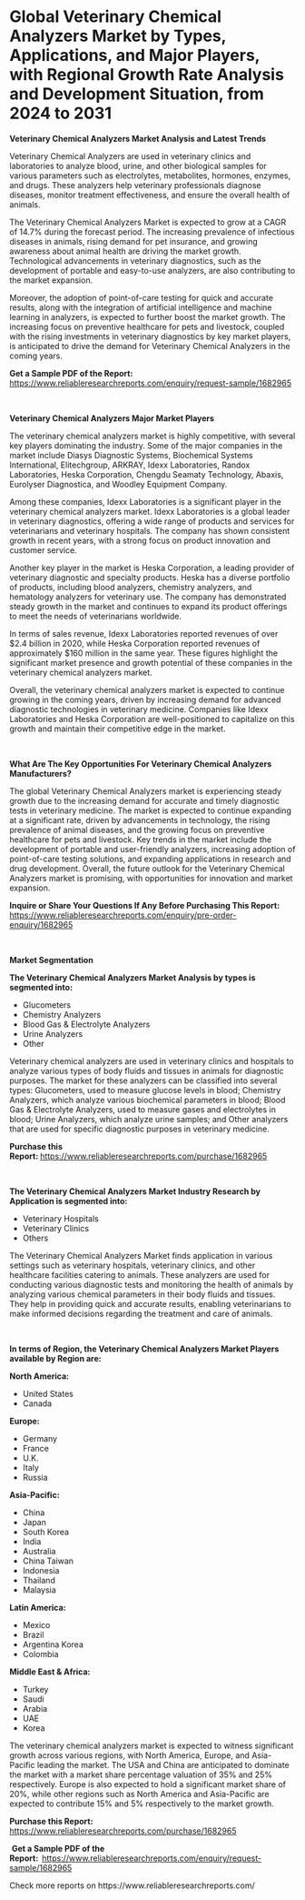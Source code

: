 <p><h1>Global Veterinary Chemical Analyzers Market by Types, Applications, and Major Players, with Regional Growth Rate Analysis and Development Situation, from 2024 to 2031</h1></p><p><strong>Veterinary Chemical Analyzers Market Analysis and Latest Trends</strong></p>
<p><p>Veterinary Chemical Analyzers are used in veterinary clinics and laboratories to analyze blood, urine, and other biological samples for various parameters such as electrolytes, metabolites, hormones, enzymes, and drugs. These analyzers help veterinary professionals diagnose diseases, monitor treatment effectiveness, and ensure the overall health of animals.</p><p>The Veterinary Chemical Analyzers Market is expected to grow at a CAGR of 14.7% during the forecast period. The increasing prevalence of infectious diseases in animals, rising demand for pet insurance, and growing awareness about animal health are driving the market growth. Technological advancements in veterinary diagnostics, such as the development of portable and easy-to-use analyzers, are also contributing to the market expansion.</p><p>Moreover, the adoption of point-of-care testing for quick and accurate results, along with the integration of artificial intelligence and machine learning in analyzers, is expected to further boost the market growth. The increasing focus on preventive healthcare for pets and livestock, coupled with the rising investments in veterinary diagnostics by key market players, is anticipated to drive the demand for Veterinary Chemical Analyzers in the coming years.</p></p>
<p><strong>Get a Sample PDF of the Report:&nbsp;</strong> <a href="https://www.reliableresearchreports.com/enquiry/request-sample/1682965">https://www.reliableresearchreports.com/enquiry/request-sample/1682965</a></p>
<p>&nbsp;</p>
<p><strong>Veterinary Chemical Analyzers Major Market Players</strong></p>
<p><p>The veterinary chemical analyzers market is highly competitive, with several key players dominating the industry. Some of the major companies in the market include Diasys Diagnostic Systems, Biochemical Systems International, Elitechgroup, ARKRAY, Idexx Laboratories, Randox Laboratories, Heska Corporation, Chengdu Seamaty Technology, Abaxis, Eurolyser Diagnostica, and Woodley Equipment Company.</p><p>Among these companies, Idexx Laboratories is a significant player in the veterinary chemical analyzers market. Idexx Laboratories is a global leader in veterinary diagnostics, offering a wide range of products and services for veterinarians and veterinary hospitals. The company has shown consistent growth in recent years, with a strong focus on product innovation and customer service.</p><p>Another key player in the market is Heska Corporation, a leading provider of veterinary diagnostic and specialty products. Heska has a diverse portfolio of products, including blood analyzers, chemistry analyzers, and hematology analyzers for veterinary use. The company has demonstrated steady growth in the market and continues to expand its product offerings to meet the needs of veterinarians worldwide.</p><p>In terms of sales revenue, Idexx Laboratories reported revenues of over $2.4 billion in 2020, while Heska Corporation reported revenues of approximately $160 million in the same year. These figures highlight the significant market presence and growth potential of these companies in the veterinary chemical analyzers market.</p><p>Overall, the veterinary chemical analyzers market is expected to continue growing in the coming years, driven by increasing demand for advanced diagnostic technologies in veterinary medicine. Companies like Idexx Laboratories and Heska Corporation are well-positioned to capitalize on this growth and maintain their competitive edge in the market.</p></p>
<p>&nbsp;</p>
<p><strong>What Are The Key Opportunities For Veterinary Chemical Analyzers Manufacturers?</strong></p>
<p><p>The global Veterinary Chemical Analyzers market is experiencing steady growth due to the increasing demand for accurate and timely diagnostic tests in veterinary medicine. The market is expected to continue expanding at a significant rate, driven by advancements in technology, the rising prevalence of animal diseases, and the growing focus on preventive healthcare for pets and livestock. Key trends in the market include the development of portable and user-friendly analyzers, increasing adoption of point-of-care testing solutions, and expanding applications in research and drug development. Overall, the future outlook for the Veterinary Chemical Analyzers market is promising, with opportunities for innovation and market expansion.</p></p>
<p><strong>Inquire or Share Your Questions If Any Before Purchasing This Report:</strong> <a href="https://www.reliableresearchreports.com/enquiry/pre-order-enquiry/1682965">https://www.reliableresearchreports.com/enquiry/pre-order-enquiry/1682965</a></p>
<p>&nbsp;</p>
<p><strong>Market Segmentation</strong></p>
<p><strong>The Veterinary Chemical Analyzers Market Analysis by types is segmented into:</strong></p>
<p><ul><li>Glucometers</li><li>Chemistry Analyzers</li><li>Blood Gas & Electrolyte Analyzers</li><li>Urine Analyzers</li><li>Other</li></ul></p>
<p><p>Veterinary chemical analyzers are used in veterinary clinics and hospitals to analyze various types of body fluids and tissues in animals for diagnostic purposes. The market for these analyzers can be classified into several types: Glucometers, used to measure glucose levels in blood; Chemistry Analyzers, which analyze various biochemical parameters in blood; Blood Gas & Electrolyte Analyzers, used to measure gases and electrolytes in blood; Urine Analyzers, which analyze urine samples; and Other analyzers that are used for specific diagnostic purposes in veterinary medicine.</p></p>
<p><strong>Purchase this Report:&nbsp;</strong><a href="https://www.reliableresearchreports.com/purchase/1682965">https://www.reliableresearchreports.com/purchase/1682965</a></p>
<p>&nbsp;</p>
<p><strong>The Veterinary Chemical Analyzers Market Industry Research by Application is segmented into:</strong></p>
<p><ul><li>Veterinary Hospitals</li><li>Veterinary Clinics</li><li>Others</li></ul></p>
<p><p>The Veterinary Chemical Analyzers Market finds application in various settings such as veterinary hospitals, veterinary clinics, and other healthcare facilities catering to animals. These analyzers are used for conducting various diagnostic tests and monitoring the health of animals by analyzing various chemical parameters in their body fluids and tissues. They help in providing quick and accurate results, enabling veterinarians to make informed decisions regarding the treatment and care of animals.</p></p>
<p>&nbsp;</p>
<p><strong>In terms of Region, the Veterinary Chemical Analyzers Market Players available by Region are:</strong></p>
<p>
    <p> <strong> North America: </strong>
        <ul>
            <li>United States</li>
            <li>Canada</li>
        </ul>
        </p> 
    <p> <strong> Europe: </strong>
        <ul>
            <li>Germany</li>
            <li>France</li>
            <li>U.K.</li>
            <li>Italy</li>
            <li>Russia</li>
        </ul>
        </p> 
    <p> <strong> Asia-Pacific: </strong>
        <ul>
            <li>China</li>
            <li>Japan</li>
            <li>South Korea</li>
            <li>India</li>
            <li>Australia</li>
            <li>China Taiwan</li>
            <li>Indonesia</li>
            <li>Thailand</li>
            <li>Malaysia</li>
        </ul>
        </p> 
    <p> <strong> Latin America: </strong>
        <ul>
            <li>Mexico</li>
            <li>Brazil</li>
            <li>Argentina Korea</li>
            <li>Colombia</li>
        </ul>
        </p> 
    <p> <strong> Middle East & Africa: </strong>
        <ul>
            <li>Turkey</li>
            <li>Saudi</li>
            <li>Arabia</li>
            <li>UAE</li>
            <li>Korea</li>
        </ul>
    </p>
    </p>
<p><p>The veterinary chemical analyzers market is expected to witness significant growth across various regions, with North America, Europe, and Asia-Pacific leading the market. The USA and China are anticipated to dominate the market with a market share percentage valuation of 35% and 25% respectively. Europe is also expected to hold a significant market share of 20%, while other regions such as North America and Asia-Pacific are expected to contribute 15% and 5% respectively to the market growth.</p></p>
<p><strong>Purchase this Report: </strong><a href="https://www.reliableresearchreports.com/purchase/1682965">https://www.reliableresearchreports.com/purchase/1682965</a></p>
<p>&nbsp;<strong>Get a Sample PDF of the Report:&nbsp;&nbsp;</strong><a href="https://www.reliableresearchreports.com/enquiry/request-sample/1682965">https://www.reliableresearchreports.com/enquiry/request-sample/1682965</a></p>
<p><strong></strong></p>
<p>Check more reports on https://www.reliableresearchreports.com/</p>
